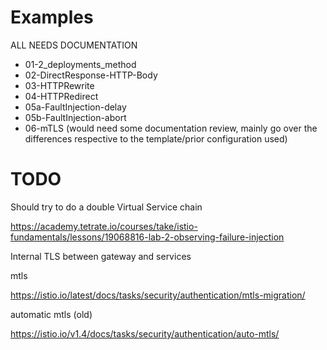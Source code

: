 # Examples

ALL NEEDS DOCUMENTATION

- 01-2_deployments_method
- 02-DirectResponse-HTTP-Body
- 03-HTTPRewrite
- 04-HTTPRedirect
- 05a-FaultInjection-delay
- 05b-FaultInjection-abort
- 06-mTLS  (would need some documentation review, mainly go over the differences respective to the template/prior configuration used)


# TODO





Should try to do a double Virtual Service chain

https://academy.tetrate.io/courses/take/istio-fundamentals/lessons/19068816-lab-2-observing-failure-injection



Internal TLS between gateway and services



mtls

https://istio.io/latest/docs/tasks/security/authentication/mtls-migration/

automatic mtls (old)

https://istio.io/v1.4/docs/tasks/security/authentication/auto-mtls/